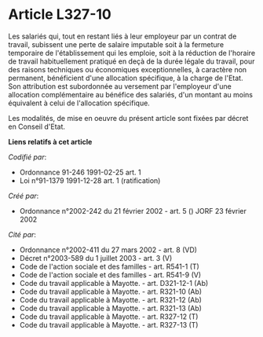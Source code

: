 # Article L327-10

Les salariés qui, tout en restant liés à leur employeur par un contrat de travail, subissent une perte de salaire imputable
soit à la fermeture temporaire de l'établissement qui les emploie, soit à la réduction de l'horaire de travail habituellement
pratiqué en deçà de la durée légale du travail, pour des raisons techniques ou économiques exceptionnelles, à caractère non
permanent, bénéficient d'une allocation spécifique, à la charge de l'Etat. Son attribution est subordonnée au versement par
l'employeur d'une allocation complémentaire au bénéfice des salariés, d'un montant au moins équivalent à celui de
l'allocation spécifique.

Les modalités, de mise en oeuvre du présent article sont fixées par décret en Conseil d'Etat.

**Liens relatifs à cet article**

_Codifié par_:

  - Ordonnance 91-246 1991-02-25 art. 1
  - Loi n°91-1379 1991-12-28 art. 1 (ratification)

_Créé par_:

  - Ordonnance n°2002-242 du 21 février 2002 - art. 5 () JORF 23 février 2002

_Cité par_:

  - Ordonnance n°2002-411 du 27 mars 2002 - art. 8 (VD)
  - Décret n°2003-589 du 1 juillet 2003 - art. 3 (V)
  - Code de l'action sociale et des familles - art. R541-1 (T)
  - Code de l'action sociale et des familles - art. R541-9 (V)
  - Code du travail applicable à Mayotte. - art. D321-12-1 (Ab)
  - Code du travail applicable à Mayotte. - art. R321-10 (Ab)
  - Code du travail applicable à Mayotte. - art. R321-12 (Ab)
  - Code du travail applicable à Mayotte. - art. R321-13 (Ab)
  - Code du travail applicable à Mayotte. - art. R327-12 (T)
  - Code du travail applicable à Mayotte. - art. R327-13 (T)
